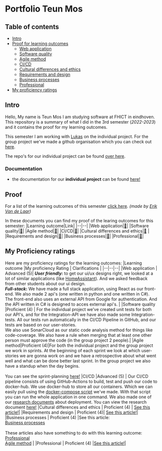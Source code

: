 


# Portfolio Teun Mos

## Table of contents
- [Intro](#intro)
- [Proof for learning outcomes](#proof)
  - [Web application](https://github.com/TeunMos/S3-DB04-Portfolio/blob/main/Proof/Web-application.md)
  - [Software quality](https://github.com/TeunMos/S3-DB04-Portfolio/blob/main/Proof/Software-quality.md)
  - [Agile method](https://github.com/TeunMos/S3-DB04-Portfolio/blob/main/Proof/Agile-method.md)
  - [CI/CD](https://github.com/TeunMos/S3-DB04-Portfolio/blob/main/Proof/CI-CD.md)
  - [Cultural differences and ethics](https://github.com/TeunMos/S3-DB04-Portfolio/blob/main/Proof/Cultural-differences-and-ethics.md)
  - [Requirements and design](https://github.com/TeunMos/S3-DB04-Portfolio/blob/main/Proof/Requirements-and-design.md)
  - [Business processes](https://github.com/TeunMos/S3-DB04-Portfolio/blob/main/Proof/Business-processes.md)
  - [Professional](https://github.com/TeunMos/S3-DB04-Portfolio/blob/main/Proof/Professional.md)
- [My proficiency ratings](#my-proficiency-ratings)

## Intro
Hello, My name is Teun Mos I am studying software at FHICT in eindhoven. This repository is a summary of what I did in the 3rd semester (*2022-2023*) and it contains the proof for my learning outcomes.

This semester I am working with [Lukas](https://github.com/LukasJansen100) on the individual project. For the group project we've made a github organisation which you can check out [here](https://github.com/Modus-1).

The repo's for our individual project can be found [over here](https://github.com/IPS3-DB04-Teun-Mos-Lukas-Jansen).

### Documentation
- the documentation for our **individual project** can be found [here!](https://github.com/IPS3-DB04-Teun-Mos-Lukas-Jansen/Documentation)

## Proof
For a list of the learning outcomes of this semester [click here](https://github.com/tick-github/tick-documentation/blob/main/dict/learning-outcomes.md). *(made by [Erik Van de Laar](https://github.com/code-syl))*

In these documents you can find my proof of the learing outcomes for this semester:
|Learning outcome|Link|
|--|--|
|Web application|[🔗](https://github.com/TeunMos/S3-DB04-Portfolio/blob/main/Proof/Web-application.md)|
|Software quality|[🔗](https://github.com/TeunMos/S3-DB04-Portfolio/blob/main/Proof/Software-quality.md)|
|Agile method|[🔗](https://github.com/TeunMos/S3-DB04-Portfolio/blob/main/Proof/Agile-method.md)|
|CI/CD|[🔗](https://github.com/TeunMos/S3-DB04-Portfolio/blob/main/Proof/CI-CD.md)|
|Cultural differences and ethics|[🔗](https://github.com/TeunMos/S3-DB04-Portfolio/blob/main/Proof/Cultural-differences-and-ethics.md) |
|Requirements and design|[🔗](https://github.com/TeunMos/S3-DB04-Portfolio/blob/main/Proof/Requirements-and-design.md)|
|Business processes|[🔗](https://github.com/TeunMos/S3-DB04-Portfolio/blob/main/Proof/Business-processes.md)|
|Professional|[🔗](https://github.com/TeunMos/S3-DB04-Portfolio/blob/main/Proof/Professional.md)|



## My Proficiency ratings
Here are my proficiency ratings for the learning outcomes:
|Learning outcome |My proficiency Rating | Clarifications | 
|--|--|--|
|Web application | Advanced (5)| **_User friendly:_** to get our ui/ux designs right, we looked at a lot of similar applications (like [HomeAssistant](https://www.home-assistant.io/)).  And we asked feedback from other students about our ui design. <br /> **_Full-stack_:** We have made a full stack application, using React as our front-end. We also made 2 api's (one written in python and one written in C#). The front-end also uses an external API from Google for authentication. And the API written in C# is designed to acces external api's. | 
|Software quality |Proficient (4) | For the individual project we've created unit tests for both our API's, and for the Integration-API we have also made some Integration-tests. All our tests run automatically in the CI/CD Pipeline in GitHub, and our tests are based on our user-stories. <br /> We also use SonarCloud as our static code analysis method for things like code-coverage. We also have a rule when merging that at least one other person must approve the code (in the group project 2 people).|
|Agile method|Proficient (4)|For both the individual project and the group project we work in sprints. At the beginning of each sprint we look at which user-stories we are gonna work on and we have a retrospective about what went well and what can be done better last sprint. In the group project we also have a standup when the day begins.<br/><br/> You can see the sprint-planning [here!](https://github.com/IPS3-DB04-Teun-Mos-Lukas-Jansen/Documentation/blob/main/sprint-planning.md) 
|CI/CD |Advanced (5) | Our CI/CD pipeline consists of using GitHub-Actions to build, test and push our code to docker-hub. We use docker-hub to store all our containers. Which we can easily pull using the [docker-compose script](https://github.com/IPS3-DB04-Teun-Mos-Lukas-Jansen#running-the-project) we've made. With that script you can run the whole application in one command. We also made one of our [research documents](https://github.com/IPS3-DB04-Teun-Mos-Lukas-Jansen/Documentation/blob/main/ResearchDocuments.md#how-do-we-use-oauth-20-in-our-dashboard-project) about deployment. You can view the research document [here!](https://docs.google.com/document/d/12H3scYrzKteGmO81OCrcXmpe4WQdXSHRZ8Nco2Ydc54/)
|Cultural differences and ethics | Proficient (4) | [See this article!](https://github.com/TeunMos/S3-DB04-Portfolio/blob/main/Proof/Cultural-differences-and-ethics.md)|
|Requirements and design | Proficient (4)| [See this article!](https://github.com/TeunMos/S3-DB04-Portfolio/blob/main/Proof/Requirements-and-design.md)|
|Business processes |  Proficient (4) |See this article:<br/>[Business processes](https://github.com/TeunMos/S3-DB04-Portfolio/blob/main/Proof/Business-processes.md) <br/><br/> These articles also have something to do with this learning outcome:<br/> [Professional ](https://github.com/TeunMos/S3-DB04-Portfolio/blob/main/Proof/Professional.md) <br/> [Agile method](https://github.com/TeunMos/S3-DB04-Portfolio/blob/main/Proof/Agile-method.md) |
|Professional |  Proficient (4) |[See this article!](https://github.com/TeunMos/S3-DB04-Portfolio/blob/main/Proof/Professional.md)|
